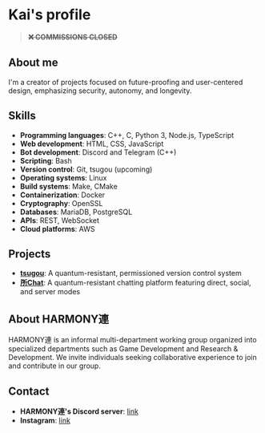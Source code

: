 # Kai's profile 
> ~~**❌ COMMISSIONS CLOSED**~~

## About me
I'm a creator of projects focused on future-proofing and user-centered design, emphasizing security, autonomy, and longevity.

## Skills

- **Programming languages**: C++, C, Python 3, Node.js, TypeScript
- **Web development**: HTML, CSS, JavaScript
- **Bot development**: Discord and Telegram (C++)
- **Scripting**: Bash
- **Version control**: Git, tsugou (upcoming)
- **Operating systems**: Linux
- **Build systems**: Make, CMake
- **Containerization**: Docker
- **Cryptography**: OpenSSL
- **Databases**: MariaDB, PostgreSQL
- **APIs**: REST, WebSocket
- **Cloud platforms**: AWS

## Projects

- [**tsugou**](https://github.com/kai5041/tsugou): A quantum-resistant, permissioned version control system
- [**所Chat**](): A quantum-resistant chatting platform featuring direct, social, and server modes


## About HARMONY連
HARMONY連 is an informal multi-department working group organized into specialized departments such as Game Development and Research & Development. We invite individuals seeking collaborative experience to join and contribute in our group.

## Contact
- **HARMONY連's Discord server**: [link](https://discord.gg/qFnH5Gqrvb)
- **Instagram**: [link](https://instagram.com/kai5041._)

